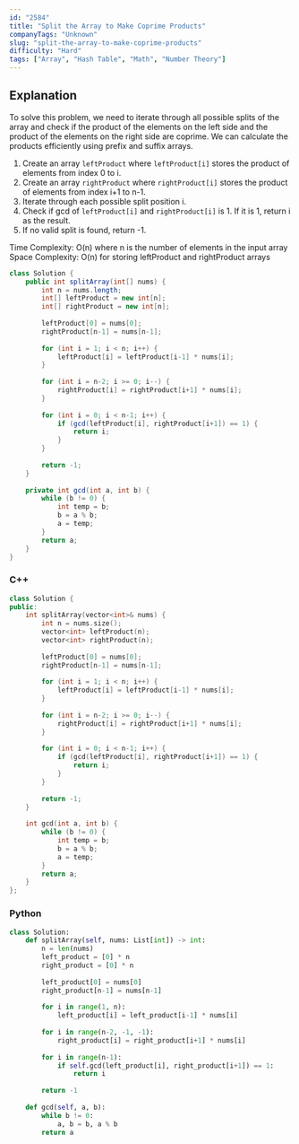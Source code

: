 ```yaml
---
id: "2584"
title: "Split the Array to Make Coprime Products"
companyTags: "Unknown"
slug: "split-the-array-to-make-coprime-products"
difficulty: "Hard"
tags: ["Array", "Hash Table", "Math", "Number Theory"]
---
```


## Explanation

To solve this problem, we need to iterate through all possible splits of the array and check if the product of the elements on the left side and the product of the elements on the right side are coprime. We can calculate the products efficiently using prefix and suffix arrays.

1. Create an array `leftProduct` where `leftProduct[i]` stores the product of elements from index 0 to i.
2. Create an array `rightProduct` where `rightProduct[i]` stores the product of elements from index i+1 to n-1.
3. Iterate through each possible split position i.
4. Check if gcd of `leftProduct[i]` and `rightProduct[i]` is 1. If it is 1, return i as the result.
5. If no valid split is found, return -1.

Time Complexity: O(n) where n is the number of elements in the input array  
Space Complexity: O(n) for storing leftProduct and rightProduct arrays
```java
class Solution {
    public int splitArray(int[] nums) {
        int n = nums.length;
        int[] leftProduct = new int[n];
        int[] rightProduct = new int[n];
        
        leftProduct[0] = nums[0];
        rightProduct[n-1] = nums[n-1];
        
        for (int i = 1; i < n; i++) {
            leftProduct[i] = leftProduct[i-1] * nums[i];
        }
        
        for (int i = n-2; i >= 0; i--) {
            rightProduct[i] = rightProduct[i+1] * nums[i];
        }
        
        for (int i = 0; i < n-1; i++) {
            if (gcd(leftProduct[i], rightProduct[i+1]) == 1) {
                return i;
            }
        }
        
        return -1;
    }
    
    private int gcd(int a, int b) {
        while (b != 0) {
            int temp = b;
            b = a % b;
            a = temp;
        }
        return a;
    }
}
```

### C++
```cpp
class Solution {
public:
    int splitArray(vector<int>& nums) {
        int n = nums.size();
        vector<int> leftProduct(n);
        vector<int> rightProduct(n);
        
        leftProduct[0] = nums[0];
        rightProduct[n-1] = nums[n-1];
        
        for (int i = 1; i < n; i++) {
            leftProduct[i] = leftProduct[i-1] * nums[i];
        }
        
        for (int i = n-2; i >= 0; i--) {
            rightProduct[i] = rightProduct[i+1] * nums[i];
        }
        
        for (int i = 0; i < n-1; i++) {
            if (gcd(leftProduct[i], rightProduct[i+1]) == 1) {
                return i;
            }
        }
        
        return -1;
    }
    
    int gcd(int a, int b) {
        while (b != 0) {
            int temp = b;
            b = a % b;
            a = temp;
        }
        return a;
    }
};
```

### Python
```python
class Solution:
    def splitArray(self, nums: List[int]) -> int:
        n = len(nums)
        left_product = [0] * n
        right_product = [0] * n
        
        left_product[0] = nums[0]
        right_product[n-1] = nums[n-1]
        
        for i in range(1, n):
            left_product[i] = left_product[i-1] * nums[i]
        
        for i in range(n-2, -1, -1):
            right_product[i] = right_product[i+1] * nums[i]
        
        for i in range(n-1):
            if self.gcd(left_product[i], right_product[i+1]) == 1:
                return i
        
        return -1
    
    def gcd(self, a, b):
        while b != 0:
            a, b = b, a % b
        return a
```